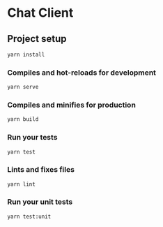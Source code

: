 # Chat Client

## Project setup
```bash
yarn install
```

### Compiles and hot-reloads for development
```bash
yarn serve
```

### Compiles and minifies for production
```bash
yarn build
```

### Run your tests
```bash
yarn test
```

### Lints and fixes files
```bash
yarn lint
```

### Run your unit tests
```bash
yarn test:unit
```
